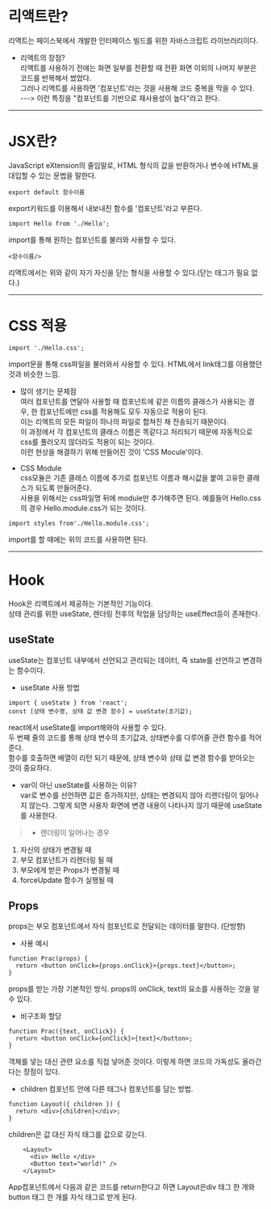 리액트란?   
=======================
리액트는 페이스북에서 개발한 인터페이스 빌드를 위한 자바스크립트 라이브러리이다.   

* 리액트의 장점?   
리액트를 사용하기 전에는 화면 일부를 전환할 때 전환 화면 이외의 나머지 부분은 코드를 반복해서 썼었다.   
그러나 리액트를 사용하면 '컴포넌트'라는 것을 사용해 코드 중복을 막을 수 있다.   
---> 이런 특징을 "컴포넌트를 기반으로 재사용성이 높다"라고 한다.   

***   

JSX란?   
========================   
JavaScript eXtension의 줄임말로, HTML 형식의 값을 반환하거나 변수에 HTML을 대입할 수 있는 문법을 말한다.  


```   	
export default 함수이름 
```   	
export키워드를 이용해서 내보내진 함수를 '컴포넌트'라고 부른다.   

```   
import Hello from './Hello';   
```   
import를 통해 원하는 컴포넌트를 불러와 사용할 수 있다.    


```   	
<함수이름/>
```   	
리액트에서는 위와 같이 자기 자신을 닫는 형식을 사용할 수 있다.(닫는 태그가 필요 없다.)   


***   

CSS 적용   
===========================   
```   	
import './Hello.css';
```   	
import문을 통해 css파일을 불러와서 사용할 수 있다. HTML에서 link태그를 이용했던 것과 비슷한 느낌.   

* 많이 생기는 문제점   
여러 컴포넌트를 연달아 사용할 때 컴포넌트에 같은 이름의 클래스가 사용되는 경우, 한 컴포넌트에만 css를 적용해도 모두 자동으로 적용이 된다.   
이는 리액트의 모든 파일이 하나의 파일로 합쳐진 채 전송되기 때문이다.   
이 과정에서 각 컴포넌트의 클래스 이름은 똑같다고 처리되기 때문에 자동적으로 css를 풀러오지 않더라도 적용이 되는 것이다.   
이런 현상을 해결하기 위해 만들어진 것이 'CSS Mocule'이다.   

* CSS Module   
css모듈은 기존 클래스 이름에 추가로 컴포넌트 이름과 해시값을 붙여 고유한 클래스가 되도록 만들어준다.   
사용을 위해서는 css파일명 뒤에 module만 추가해주면 된다. 예를들어 Hello.css의 경우 Hello.module.css가 되는 것이다.   
```   	
import styles from'./Hello.module.css';
```   
import를 할 때에는 위의 코드를 사용하면 된다.   


***   

Hook   
===========================   
Hook은 리액트에서 제공하는 기본적인 기능이다.   
상태 관리를 위한 useState, 렌더링 전후의 작업을 담당하는 useEffect등이 존재한다.   

useState   
------------------------------------
useState는 컴포넌트 내부에서 선언되고 관리되는 데이터, 즉 state를 선언하고 변경하는 함수이다.  

* useState 사용 방법   
 ```   	
import { useState } from 'react';   
const [상태 변수명, 상태 값 변경 함수] = useState(초기값);   
```   
react에서 useState를 import해와야 사용할 수 있다.   
두 번째 줄의 코드를 통해 상태 변수의 초기값과, 상태변수를 다루어줄 관련 함수를 적어준다.   
함수를 호출하면 배열이 리턴 되기 때문에, 상태 변수와 상태 값 변경 함수를 받아오는 것이 중요하다.   

* var이 아닌 useState를 사용하는 이유?   
var로 변수를 선언하면 값은 증가하지만, 상태는 변경되지 않아 리렌더링이 일어나지 않는다. 그렇게 되면 사용자 화면에 변경 내용이 나타나지 않기 때문에 useState를 사용한다.      

> * 렌더링이 일어나는 경우   
1. 자신의 상태가 변경될 때   
2. 부모 컴포넌트가 리렌더링 될 때   
3. 부모에게 받은 Props가 변경될 때   
4. forceUpdate 함수가 실행될 때   

Props   
------------------------------------
props는 부모 컴포넌트에서 자식 컴포넌트로 전달되는 데이터를 말한다. (단방향)   

* 사용 예시
```   	
function Prac(props) {
  return <button onClick={props.onClick}>{props.text}</button>;
}
```   
props를 받는 가장 기본적인 방식. props의 onClick, text의 요소를 사용하는 것을 알 수 있다.    

* 비구조화 할당
```   	
function Prac({text, onClick}) {
  return <button onClick={onClick}>{text}</button>;
}
```   
객체를 넣는 대신 관련 요소를 직접 넣어준 것이다. 이렇게 하면 코드의 가독성도 올라간다는 장점이 있다.   

* children
컴포넌트 안에 다른 태그나 컴포넌트를 담는 방법.
```   	
function Layout({ children }) {
  return <div>{children}</div>;
}
```   
children은 값 대신 자식 태그를 값으로 갖는다.
```   	
    <Layout>
      <div> Hello </div>
      <Button text="world!" />
    </Layout>
```   
App컴포넌트에서 다음과 같은 코드를 return한다고 하면 Layout은div 태그 한 개와 button 태그 한 개를 자식 태그로 받게 된다.    

